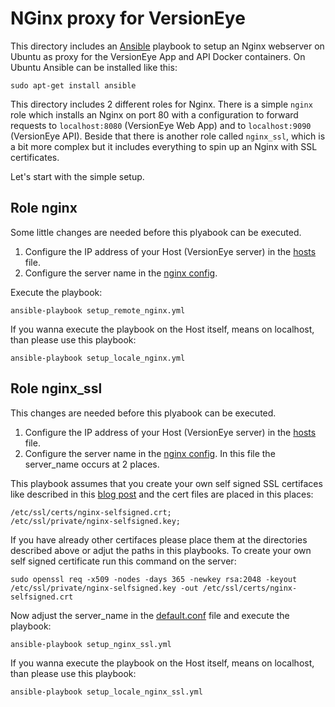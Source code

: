 # NGinx proxy for VersionEye

This directory includes an [Ansible](https://www.ansible.com/) playbook to setup an Nginx webserver on Ubuntu as proxy for the
VersionEye App and API Docker containers. On Ubuntu Ansible can be installed like this: 

```
sudo apt-get install ansible
```

This directory includes 2 different roles for Nginx. There is a simple `nginx` role which installs an
Nginx on port 80 with a configuration to forward requests to `localhost:8080` (VersionEye Web App) and to
`localhost:9090` (VersionEye API). Beside that there is another role called `nginx_ssl`, which is a bit
more complex but it includes everything to spin up an Nginx with SSL certificates.

Let's start with the simple setup.

## Role nginx

Some little changes are needed before this plyabook can be executed.

 1. Configure the IP address of your Host (VersionEye server) in the [hosts](hosts) file.
 2. Configure the server name in the [nginx config](https://github.com/versioneye/ops_contrib/blob/master/nginx/ansible/roles/nginx/files/default.conf#L15).

Execute the playbook:

```
ansible-playbook setup_remote_nginx.yml
```

If you wanna execute the playbook on the Host itself, means on localhost, than please use this playbook:

```
ansible-playbook setup_locale_nginx.yml
```

## Role nginx_ssl

This changes are needed before this plyabook can be executed.

 1. Configure the IP address of your Host (VersionEye server) in the [hosts](hosts) file.
 2. Configure the server name in the [nginx config](https://github.com/versioneye/ops_contrib/blob/master/nginx/ansible/roles/nginx_ssl/files/default.conf). In this file the server_name occurs at 2 places.

This playbook assumes that you create your own self signed SSL certifaces like described in this [blog post](https://www.digitalocean.com/community/tutorials/how-to-create-a-self-signed-ssl-certificate-for-nginx-in-ubuntu-16-04) and the
cert files are placed in this places:

```
/etc/ssl/certs/nginx-selfsigned.crt;
/etc/ssl/private/nginx-selfsigned.key;
```

If you have already other certifaces please place them at the directories described above or adjut the paths in this playbooks.
To create your own self signed certificate run this command on the server:

```
sudo openssl req -x509 -nodes -days 365 -newkey rsa:2048 -keyout /etc/ssl/private/nginx-selfsigned.key -out /etc/ssl/certs/nginx-selfsigned.crt
```

Now adjust the server_name in the [default.conf](roles/nginx_ssl/files/default.conf#L15) file and execute the playbook:

```
ansible-playbook setup_nginx_ssl.yml
```

If you wanna execute the playbook on the Host itself, means on localhost, than please use this playbook:

```
ansible-playbook setup_locale_nginx_ssl.yml
```
